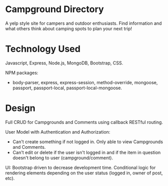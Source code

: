 # Campground Directory
A yelp style site for campers and outdoor enthusiasts. Find information and what others think about camping spots to plan your next trip!

# Technology Used
Javascript, Express, Node.js, MongoDB, Bootstrap, CSS.

NPM packages: 
- body-parser, express, express-session, method-override, mongoose, passport, passport-local, passport-local-mongoose.

# Design
Full CRUD for Campgrounds and Comments using callback RESTful routing.

User Model with Authentication and Authorization: 
- Can't create something if not logged in. Only able to view Campgrounds and Comments.
- Can't edit or delete if the user isn't logged in and if the item in question doesn't belong to user (campground/comment).

UI: Bootstrap driven to decrease development time. Conditional logic for rendering elements depending on the user status (logged in, owner of post, etc).
